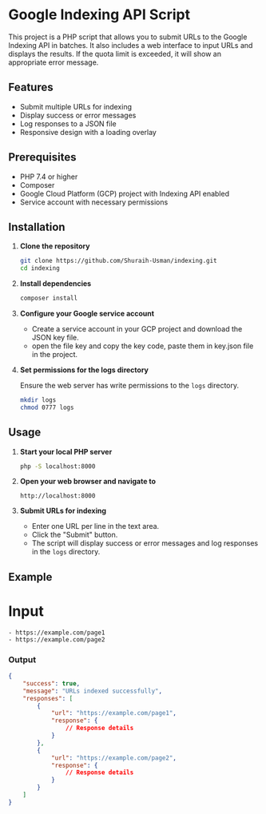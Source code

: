 # Google Indexing API Script

This project is a PHP script that allows you to submit URLs to the Google Indexing API in batches. It also includes a web interface to input URLs and displays the results. If the quota limit is exceeded, it will show an appropriate error message.

## Features

- Submit multiple URLs for indexing
- Display success or error messages
- Log responses to a JSON file
- Responsive design with a loading overlay

## Prerequisites

- PHP 7.4 or higher
- Composer
- Google Cloud Platform (GCP) project with Indexing API enabled
- Service account with necessary permissions

## Installation

1. **Clone the repository**

    ```bash
    git clone https://github.com/Shuraih-Usman/indexing.git
    cd indexing
    ```

2. **Install dependencies**

    ```bash
    composer install
    ```

3. **Configure your Google service account**

    - Create a service account in your GCP project and download the JSON key file.
    - open the file key and copy the key code, paste them in key.json file in the project.

4. **Set permissions for the logs directory**

    Ensure the web server has write permissions to the `logs` directory.

    ```bash
    mkdir logs
    chmod 0777 logs
    ```

## Usage

1. **Start your local PHP server**

    ```bash
    php -S localhost:8000
    ```

2. **Open your web browser and navigate to**

    ```
    http://localhost:8000
    ```

3. **Submit URLs for indexing**

    - Enter one URL per line in the text area.
    - Click the "Submit" button.
    - The script will display success or error messages and log responses in the `logs` directory.

## Example

# Input

    - https://example.com/page1
    - https://example.com/page2


### Output

```json
{
    "success": true,
    "message": "URLs indexed successfully",
    "responses": [
        {
            "url": "https://example.com/page1",
            "response": {
                // Response details
            }
        },
        {
            "url": "https://example.com/page2",
            "response": {
                // Response details
            }
        }
    ]
} 



